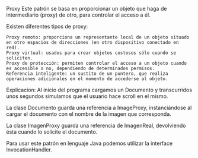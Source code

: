 Proxy
  Este patrón se basa en proporcionar un objeto que haga de intermediario (proxy) de otro, para controlar el acceso a él.

  Existen diferentes tipos de proxy:

    Proxy remoto: proporciona un representante local de un objeto situado en otro espacios de direcciones (en otro dispositivo conectado en red).
    Proxy virtual: usados para crear objetos costosos sólo cuando se soliciten.
    Proxy de protección: permiten controlar el acceso a un objeto cuando es accesible o no, dependiendo de determinados permisos.
    Referencia inteligente: un sustito de un puntero, que realiza operaciones adicionales en el momento de accederse al objeto.


Explicacion:
  Al inicio del programa cargamos un Documento y transcurridos unos segundos simulamos que el usuario hace scroll en el mismo.
  
  La clase Documento guarda una referencia a ImageProxy, instanciándose al cargar el documento con el nombre de la imagen que corresponda.
  
  La clase ImagenProxy guarda una referencia de ImagenReal, devolviendo ésta cuando lo solicite el documento.


Para usar este patrón en lenguaje Java podemos utilizar la interface InvocationHandler.